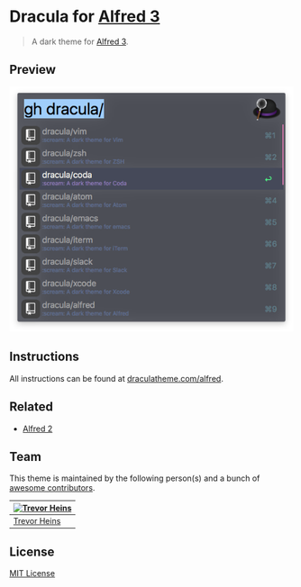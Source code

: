 # Dracula for [Alfred 3](http://alfredapp.com)

> A dark theme for [Alfred 3](http://alfredapp.com).

## Preview

![Screenshot](./screenshot.png)

## Instructions

All instructions can be found at [draculatheme.com/alfred](https://draculatheme.com/alfred).

## Related

* [Alfred 2](https://github.com/dracula/alfred/tree/v2)

## Team

This theme is maintained by the following person(s) and a bunch of [awesome contributors](https://github.com/dracula/alfred/graphs/contributors).

[![Trevor Heins](https://avatars0.githubusercontent.com/u/1607028?v=3&s=70)](https://github.com/heinst) |
--- |
[Trevor Heins](https://github.com/heinst) |

## License

[MIT License](./LICENSE)

